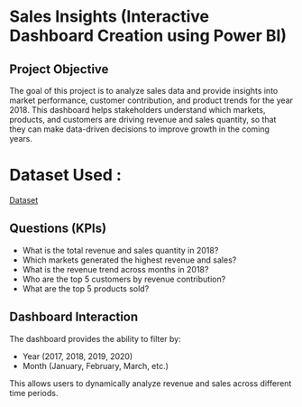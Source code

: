 # Sales Insights (Interactive Dashboard Creation using Power BI)
## Project Objective
The goal of this project is to analyze sales data and provide insights into market performance, customer contribution, and product trends for the year 2018.
This dashboard helps stakeholders understand which markets, products, and customers are driving revenue and sales quantity, so that they can make data-driven decisions to improve growth in the coming years.
# Dataset Used : 
  [Dataset](https://github.com/GOWRISANKAR16/PowerBI_Sales_Insights/blob/main/db_dump.sql)
## Questions (KPIs)
- What is the total revenue and sales quantity in 2018?
- Which markets generated the highest revenue and sales?
- What is the revenue trend across months in 2018?
- Who are the top 5 customers by revenue contribution?
- What are the top 5 products sold?

## Dashboard Interaction
The dashboard provides the ability to filter by:
- Year (2017, 2018, 2019, 2020)
- Month (January, February, March, etc.)

This allows users to dynamically analyze revenue and sales across different time periods.






 



